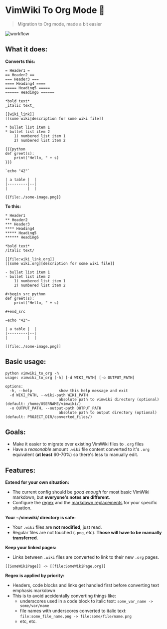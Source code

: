 # VimWiki To Org Mode 🦄
> Migration to Org mode, made a bit easier

![workflow](https://github.com/CryptoRodeo/VimWikiToOrg/actions/workflows/main.yml/badge.svg)

## What it does:

**Converts this:**

```
= Header1 =
== Header2 ==
=== Header3 ===
==== Heading4 ====
===== Heading5 =====
====== Heading6 ======

*bold text*
_italic text_

[[wiki_link]]
[[some wiki|description for some wiki file]]

* bullet list item 1
* bullet list item 2
    1) numbered list item 1
    2) numbered list item 2

{{{python
def greet(s):
    print("Hello, " + s)
}}}

`echo "42"`

| a table |  |
|---------|--|
|         |  |

{{file:./some-image.png}}

```

**To this:**


```
* Header1 
** Header2 
*** Header3 
**** Heading4 
***** Heading5 
****** Heading6 

*bold text*
/italic text/

[[file:wiki_link.org]]
[[some wiki.org][description for some wiki file]]

- bullet list item 1
- bullet list item 2
    1) numbered list item 1
    2) numbered list item 2

#+begin_src python
def greet(s):
    print("Hello, " + s)

#+end_src

~echo "42"~

| a table |  |
|---------|--|
|         |  |

[[file:./some-image.png]]

```

## Basic usage:

```
python vimwiki_to_org -h
usage: vimwiki_to_org [-h] [-d WIKI_PATH] [-o OUTPUT_PATH]

options:
  -h, --help            show this help message and exit
  -d WIKI_PATH, --wiki-path WIKI_PATH
                        absolute path to vimwiki directory (optional) (default: /home/USERNAME/vimwiki/)
  -o OUTPUT_PATH, --output-path OUTPUT_PATH
                        absolute path to output directory (optional) (default: PROJECT_DIR/converted_files/)
```

## Goals:
 - Make it easier to migrate over existing VimWiki files to `.org` files
 - Have a *reasonable* amount `.wiki` file content converted to it's `.org` equivalent (**at least** 60-70%) so there's less to manually edit.
 
## Features:

**Extend for your own situation:**
 - The current config should be *good enough* for most basic VimWiki markdown, but **everyone's notes are different**.
 - Configure the [regex](./vimwiki_to_org/src/converters/helpers/wiki_regex.py) and the [markdown replacements](./vimwiki_to_org/src/converters/helpers/org_markdown.py) for your specific situation.

**Your ~/vimwiki/ directory is safe:**
- Your `.wiki` files are **not modified**, just read.
- Regular files are not touched (`.png`, etc). **Those will have to be manually transferred**.

**Keep your linked pages:**
- Links between `.wiki` files are converted to link to their new `.org` pages.

```
[[SomeWikiPage]] -> [[file:SomeWikiPage.org]]
```

**Regex is applied by priority:**
- Headers, code blocks and links get handled first before converting text emphasis markdown
- This is to avoid accidentally converting things like:
  - underscores used in a code block to italic text: `some_var_name -> some/var/name`
  - file names with underscores converted to italic text: ```file:some_file_name.png -> file:some/file/name.png```
  - etc, etc.
